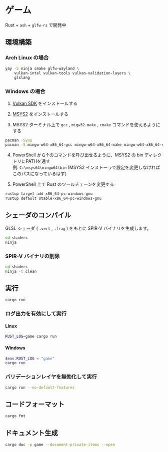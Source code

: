 # ゲーム

Rust + `ash` + `glfw-rs` で開発中

## 環境構築

### Arch Linux の場合

```bash
yay -S ninja cmake glfw-wayland \
    vulkan-intel vulkan-tools vulkan-validation-layers \
    glslang
```

### Windows の場合

1. [Vulkan SDK](https://vulkan.lunarg.com/) をインストールする

2. [MSYS2](https://www.msys2.org/) をインストールする

3. MSYS2 ターミナル上で `gcc` , `migw32-make` , `cmake` コマンドを使えるようにする

```bash
pacman -Syuu
pacman -S mingw-w64-x86_64-gcc mingw-w64-x86_64-make mingw-w64-x86_64-cmake
```

4. PowerShell から↑のコマンドを呼び出せるように、MSYS2 の bin ディレクトリにPATHを通す  
例: `C:\msys64\mingw64\bin` (MSYS2 インストーラで設定を変更しなければこのパスになっているはず)

5. PowerShell 上で Rust のツールチェーンを変更する

```powershell
rustup target add x86_64-pc-windows-gnu
rustup default stable-x86_64-pc-windows-gnu
```

## シェーダのコンパイル

GLSL シェーダ ( `.vert` , `.frag` ) をもとに SPIR-V バイナリを生成します。

```bash
cd shaders
ninja
```

### SPIR-V バイナリの削除

```bash
cd shaders
ninja -t clean
```

## 実行

```bash
cargo run
```

### ログ出力を有効にして実行

#### Linux

```bash
RUST_LOG=game cargo run
```

#### Windows

```powershell
$env:RUST_LOG = "game"
cargo run
```

### バリデーションレイヤを無効化して実行

```bash
cargo run --no-default-features
```

## コードフォーマット

```bash
cargo fmt
```

## ドキュメント生成

```bash
cargo doc -p game --document-private-items --open
```
